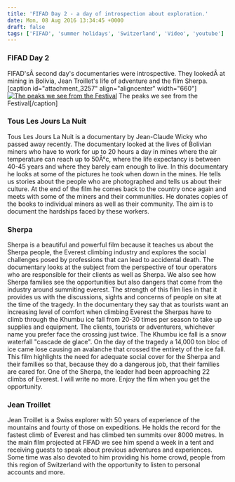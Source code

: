 ```yaml
---
title: 'FIFAD Day 2 - a day of introspection about exploration.'
date: Mon, 08 Aug 2016 13:34:45 +0000
draft: false
tags: ['FIFAD', 'summer holidays', 'Switzerland', 'Video', 'youtube']
---
```


### FIFAD Day 2

FIFAD'sÂ second day's documentaries were introspective. They lookedÂ at mining in Bolivia, Jean Troillet's life of adventure and the film Sherpa. \[caption id="attachment\_3257" align="aligncenter" width="660"\][![The peaks we see from the Festival](http://www.main-vision.com/richard/blog/wp-content/uploads/2016/08/P1060848-1024x576.jpg)](http://www.main-vision.com/richard/blog/wp-content/uploads/2016/08/P1060848.jpg) The peaks we see from the Festival\[/caption\]

### Tous Les Jours La Nuit

Tous Les Jours La Nuit is a documentary by Jean-Claude Wicky who passed away recently. The documentary looked at the lives of Bolivian miners who have to work for up to 20 hours a day in mines where the air temperature can reach up to 50Â°c, where the life expectancy is between 40-45 years and where they barely earn enough to live. In this documentary he looks at some of the pictures he took when down in the mines. He tells us stories about the people who are photographed and tells us about their culture. At the end of the film he comes back to the country once again and meets with some of the miners and their communities. He donates copies of the books to individual miners as well as their community. The aim is to document the hardships faced by these workers.

### Sherpa

Sherpa is a beautiful and powerful film because it teaches us about the Sherpa people, the Everest climbing industry and explores the social challenges posed by professions that can lead to accidental death. The documentary looks at the subject from the perspective of tour operators who are responsible for their clients as well as Sherpa. We also see how Sherpa families see the opportunities but also dangers that come from the industry around summiting everest. The strength of this film lies in that it provides us with the discussions, sights and concerns of people on site at the time of the tragedy. In the documentary they say that as tourists want an increasing level of comfort when climbing Everest the Sherpas have to climb through the Khumbu ice fall from 20-30 times per season to take up supplies and equipment. The clients, tourists or adventurers, whichever name you prefer face the crossing just twice. The Khumbu ice fall is a snow waterfall "cascade de glace". On the day of the tragedy a 14,000 ton bloc of ice came lose causing an avalanche that crossed the entirety of the ice fall. This film highlights the need for adequate social cover for the Sherpa and their families so that, because they do a dangerous job, that their families are cared for. One of the Sherpa, the leader had been approaching 22 climbs of Everest. I will write no more. Enjoy the film when you get the opportunity.

### Jean Troillet

Jean Troillet is a Swiss explorer with 50 years of experience of the mountains and fourty of those on expeditions. He holds the record for the fastest climb of Everest and has climbed ten summits over 8000 metres. In the main film projected at FIFAD we see him spend a week in a tent and receiving guests to speak about previous adventures and experiences. Some time was also devoted to him providing his home crowd, people from this region of Switzerland with the opportunity to listen to personal accounts and more.
